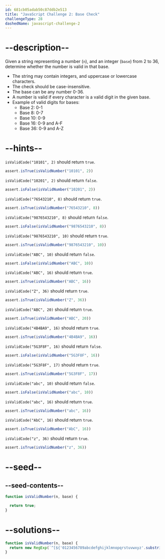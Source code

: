 ```yaml
---
id: 681cb05adab50c87ddb2e513
title: "JavaScript Challenge 2: Base Check"
challengeType: 28
dashedName: javascript-challenge-2
---
```


# --description--

Given a string representing a number (`n`), and an integer (`base`) from 2 to 36, determine whether the number is valid in that base.

- The string may contain integers, and uppercase or lowercase characters.
- The check should be case-insensitive.
- The base can be any number 0-36.
- A number is valid if every character is a valid digit in the given base.
- Example of valid digits for bases:
  - Base 2: 0-1
  - Base 8: 0-7
  - Base 10: 0-9
  - Base 16: 0-9 and A-F
  - Base 36: 0-9 and A-Z

# --hints--

`isValidCode("10101", 2)` should return `true`.

```js
assert.isTrue(isValidNumber("10101", 2))
```

`isValidCode("10201", 2)` should return `false`.

```js
assert.isFalse(isValidNumber("10201", 2))
```

`isValidCode("76543210", 8)` should return `true`.

```js
assert.isTrue(isValidNumber("76543210", 8))
```

`isValidCode("9876543210", 8)` should return `false`.

```js
assert.isFalse(isValidNumber("9876543210", 8))
```

`isValidCode("9876543210", 10)` should return `true`.

```js
assert.isTrue(isValidNumber("9876543210", 10))
```

`isValidCode("ABC", 10)` should return `false`.

```js
assert.isFalse(isValidNumber("ABC", 10))
```

`isValidCode("ABC", 16)` should return `true`.

```js
assert.isTrue(isValidNumber("ABC", 16))
```

`isValidCode("Z", 36)` should return `true`.

```js
assert.isTrue(isValidNumber("Z", 36))
```

`isValidCode("ABC", 20)` should return `true`.

```js
assert.isTrue(isValidNumber("ABC", 20))
```

`isValidCode("4B4BA9", 16)` should return `true`.

```js
assert.isTrue(isValidNumber("4B4BA9", 16))
```

`isValidCode("5G3F8F", 16)` should return `false`.

```js
assert.isFalse(isValidNumber("5G3F8F", 16))
```

`isValidCode("5G3F8F", 17)` should return `true`.

```js
assert.isTrue(isValidNumber("5G3F8F", 17))
```

`isValidCode("abc", 10)` should return `false`.

```js
assert.isFalse(isValidNumber("abc", 10))
```

`isValidCode("abc", 16)` should return `true`.

```js
assert.isTrue(isValidNumber("abc", 16))
```

`isValidCode("AbC", 16)` should return `true`.

```js
assert.isTrue(isValidNumber("AbC", 16))
```

`isValidCode("z", 36)` should return `true`.

```js
assert.isTrue(isValidNumber("z", 36))
```

# --seed--

## --seed-contents--

```js
function isValidNumber(n, base) {

  return true;
}
```

# --solutions--

```js
function isValidNumber(n, base) {
  return new RegExp(`^[${'0123456789abcdefghijklmnopqrstuvwxyz'.substring(0, base)}]+\$`, "i").test(n);
}
```
